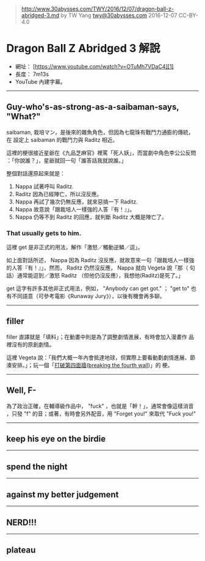 > http://www.30abysses.com/TWY/2016/12/07/dragon-ball-z-abridged-3.md
> by TW Yang <twy@30abysses.com> 2016-12-07 CC-BY-4.0

# Dragon Ball Z Abridged 3  解說

* 網址： [https://www.youtube.com/watch?v=OTuMh7VDaC4][1]
* 長度： 7m13s
* YouTube 內建字幕。

[1]: https://www.youtube.com/watch?v=OTuMh7VDaC4


---
## Guy-who's-as-strong-as-a-saibaman-says, "What?"

saibaman, 栽培マン，是後來的雜魚角色，但因為七龍珠有戰鬥力通膨的傳統，在
設定上 saibaman 的戰鬥力與 Raditz 相近。

這裡的梗很接近星爺在《九品芝麻官》裡罵「死人妖」，而當劇中角色李公公反問
：「你說誰？」，星爺就回一句「誰答話我就說誰。」

整個對話還原起來就是：

1. Nappa  試著呼叫  Raditz.
2. Raditz 因為已經陣亡，所以沒反應。
3. Nappa  再試了幾次仍無反應，就來惡搞一下 Raditz.
4. Nappa  故意說「跟裁培人一樣強的人答『有！』」。
5. Nappa  仍等不到 Raditz 的回應，就判斷 Raditz 大概是陣亡了。


### That usually gets to him.

這裡 get  是非正式的用法，解作「激怒／觸動逆鱗／逗」。

如上面對話所述， Nappa  因為 Raditz 沒反應，就故意來一句「跟裁培人一樣強
的人答『有！』」，然而， Raditz 仍然沒反應， Nappa  就向 Vegeta 說「那（
句話）通常能逗到／激怒 Raditz （但他仍沒反應），我想他(Raditz)是死了。」

get 這字有許多其他非正式用法，例如， "Anybody can get got." ； "get to"
也有不同語意（可參考電影《Runaway Jury》），以後有機會再多聊。


---
## filler

filler  直譯就是「填料」；在動畫中則是為了調整劇情進展，有時會加入漫畫作
品裡沒有的原創劇情。

這裡 Vegeta 說：「我們大概一年內會抵達地球，但實際上要看動劃劇情進展、節
湊安排。」；玩一個「[打破第四面牆][2]([breaking the fourth wall][3])」的
梗。

[2]: https://zh.wikipedia.org/zh-tw/%E7%AC%AC%E5%9B%9B%E9%9D%A2%E7%89%86
[3]: https://en.wikipedia.org/wiki/Fourth_wall


---
## Well, F-

為了政治正確，在輔導級作品中， "fuck" ，也就是「幹！」，通常會像這樣消音
，只發 "f"  的音；或著，有時會另外配音，用 "Forget you!" 來取代
"Fuck you!"


---
## keep his eye on the birdie


---
## spend the night

---
## against my better judgement


---
## NERD!!!

---
## plateau

